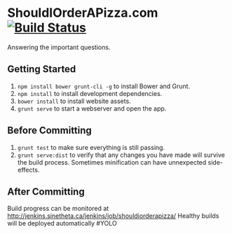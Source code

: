 # ShouldIOrderAPizza.com [![Build Status](http://sinetheta-jenkins.bitnamiapp.com/jenkins/buildStatus/icon?job=shouldiorderapizza)](http://sinetheta-jenkins.bitnamiapp.com/jenkins/job/shouldiorderapizza/)

Answering the important questions.

## Getting Started

1. `npm install bower grunt-cli -g` to install Bower and Grunt.
2. `npm install` to install development dependencies.
3. `bower install` to install website assets.
4. `grunt serve` to start a webserver and open the app.

## Before Committing

1. `grunt test` to make sure everything is still passing.
2. `grunt serve:dist` to verify that any changes you have made will survive the
build process. Sometimes minification can have unnexpected side-effects.

## After Committing

Build progress can be monitored at http://jenkins.sinetheta.ca/jenkins/job/shouldiorderapizza/
Healthy builds will be deployed automatically #YOLO
